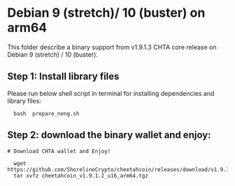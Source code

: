 # Debian 9 (stretch)/ 10 (buster) on arm64

This folder describe a binary support from v1.9.1.3 CHTA core release on Debian 9 (stretch) / 10 (buster).

## Step 1: Install library files
Please run below shell script in terminal for installing dependencies and library files:
```
  bash  prepare_neng.sh
```

## Step 2: download the binary wallet and enjoy:
```
# Download CHTA wallet and Enjoy!

  wget  https://github.com/ShorelineCrypto/cheetahcoin/releases/download/v1.9.1.2/cheetahcoin_v1.9.1.2_u16_arm64.tgz
  tar xvfz cheetahcoin_v1.9.1.2_u16_arm64.tgz
```
